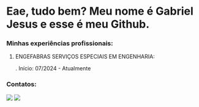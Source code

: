 # Eae, tudo bem? Meu nome é Gabriel Jesus e esse é meu Github.

### **Minhas experiências profissionais:**
   1. ENGEFABRAS SERVIÇOS ESPECIAIS EM ENGENHARIA:

      . Início: 07/2024 - Atualmente

      
### **Contatos:**


<div>
  <a href = "mailto:91gabrieldejesus@gmail.com"><img loading="lazy" src="https://img.shields.io/badge/Gmail-D14836?style=for-the-badge&logo=gmail&logoColor=white" target="_blank"></a>
  <a href="http://www.linkedin.com/in/gabriel-de-jesus-5ba426256" target="_blank"><img loading="lazy" src="https://img.shields.io/badge/-LinkedIn-%230077B5?style=for-the-badge&logo=linkedin&logoColor=white" target="_blank"></a>   
</div>


